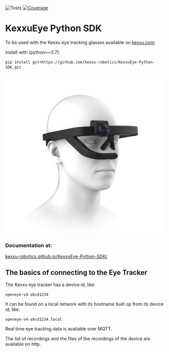 ![Tests](https://github.com/kexxu-robotics/KexxuEye-Python-SDK/actions/workflows/ci.yml/badge.svg)
[![Coverage](https://codecov.io/gh/kexxu-robotics/KexxuEye-Python-SDK/branch/main/graph/badge.svg)](https://codecov.io/gh/kexxu-robotics/KexxuEye-Python-SDK)


KexxuEye Python SDK
===

To be used with the Kexxu eye tracking glasses available on [kexxu.com](https://kexxu.com).

Install with (python>=3.7):

```
pip install git+https://github.com/kexxu-robotics/KexxuEye-Python-SDK.git
```

![Kexxu Eye Tracking Glasses](images/eyetracker.webp)

### Documentation at:

[kexxu-robotics.github.io/KexxuEye-Python-SDK/](https://kexxu-robotics.github.io/KexxuEye-Python-SDK/)


## The basics of connecting to the Eye Tracker

The Kexxu eye tracker has a device id, like:

```
openeye-v4-abcd1234
```

It can be found on a local network with its hostname built op from its device id, like:

```
openeye-v4-abcd1234.local
```

Real time eye tracking data is available over MQTT.

The list of recordings and the files of the recordings of the device are available on http.


